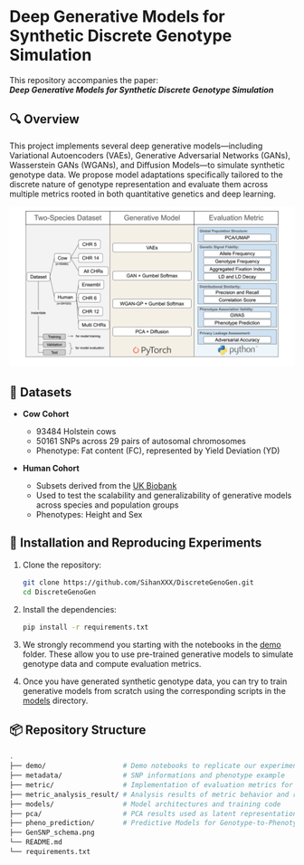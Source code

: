 # Deep Generative Models for Synthetic Discrete Genotype Simulation

This repository accompanies the paper:  
**_Deep Generative Models for Synthetic Discrete Genotype Simulation_**  


## 🔍 Overview

This project implements several deep generative models—including Variational Autoencoders (VAEs), Generative Adversarial Networks (GANs), Wasserstein GANs (WGANs), and Diffusion Models—to simulate synthetic genotype data. We propose model adaptations specifically tailored to the discrete nature of genotype representation and evaluate them across multiple metrics rooted in both quantitative genetics and deep learning.

![Project Schema](./GenSNP_schema.png)


## 🧬 Datasets

- **Cow Cohort**  
  - 93484 Holstein cows  
  - 50161 SNPs across 29 pairs of autosomal chromosomes  
  - Phenotype: Fat content (FC), represented by Yield Deviation (YD)

- **Human Cohort**  
  - Subsets derived from the [UK Biobank](https://www.ukbiobank.ac.uk/)  
  - Used to test the scalability and generalizability of generative models across species and population groups 
  - Phenotypes: Height and Sex


## 🚀 Installation and Reproducing Experiments

1. Clone the repository:
   ```bash
   git clone https://github.com/SihanXXX/DiscreteGenoGen.git
   cd DiscreteGenoGen
   ```
   
2. Install the dependencies:
   ```bash
   pip install -r requirements.txt
   ```
   
3. We strongly recommend you starting with the notebooks in the [demo](./demo) folder. These allow you to use pre-trained generative models to simulate genotype data and compute evaluation metrics.

4. Once you have generated synthetic genotype data, you can try to train generative models from scratch using the corresponding scripts in the [models](./models) directory.


## 📦 Repository Structure

```bash
.
├── demo/                   # Demo notebooks to replicate our experiments result (recommended starting point)
├── metadata/               # SNP informations and phenotype example
├── metric/                 # Implementation of evaluation metrics for synthetic genotype data
├── metric_analysis_result/ # Analysis results of metric behavior and robustness
├── models/                 # Model architectures and training code
├── pca/                    # PCA results used as latent representation for diffusion models
├── pheno_prediction/       # Predictive Models for Genotype-to-Phenotype Prediction
├── GenSNP_schema.png      
└── README.md    
└── requirements.txt    